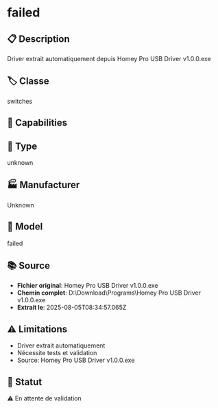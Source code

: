 # failed

## 📋 Description
Driver extrait automatiquement depuis Homey Pro USB Driver v1.0.0.exe

## 🏷️ Classe
switches

## 🔧 Capabilities


## 📡 Type
unknown

## 🏭 Manufacturer
Unknown

## 📱 Model
failed

## 📚 Source
- **Fichier original**: Homey Pro USB Driver v1.0.0.exe
- **Chemin complet**: D:\Download\Programs\Homey Pro USB Driver v1.0.0.exe
- **Extrait le**: 2025-08-05T08:34:57.065Z

## ⚠️ Limitations
- Driver extrait automatiquement
- Nécessite tests et validation
- Source: Homey Pro USB Driver v1.0.0.exe

## 🚀 Statut
⚠️ En attente de validation
